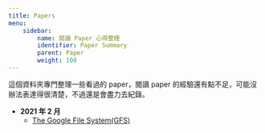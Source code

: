 ```yaml
---
title: Papers 
menu: 
    sidebar:
        name: 閱讀 Paper 心得整理
        identifier: Paper Summary
        parent: Paper
        weight: 100
---
```


這個資料夾專門整理一些看過的 paper，閱讀 paper 的經驗還有點不足，可能沒辦法表達得很清楚，不過還是會盡力去紀錄。

- **2021 年 2 月**
    - [The Google File System(GFS)]()
